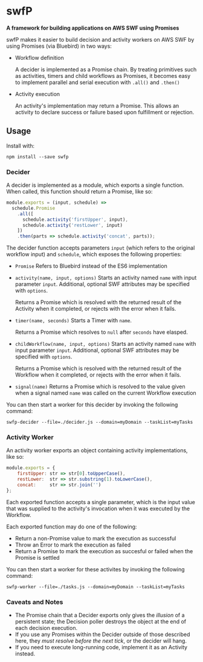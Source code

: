 # swfP

**A framework for building applications on AWS SWF using Promises**

swfP makes it easier to build decision and activity workers on AWS SWF by using
Promises (via Bluebird) in two ways:

- Workflow definition

  A decider is implemented as a Promise chain. By treating primitives such as
  activities, timers and child workflows as Promises, it becomes easy to
  implement parallel and serial execution with `.all()` and `.then()`

- Activity execution

  An activity's implementation may return a Promise. This allows an activity to
  declare success or failure based upon fulfillment or rejection.

## Usage

Install with:

```
npm install --save swfp
```

### Decider

A decider is implemented as a module, which exports a single function.
When called, this function should return a Promise, like so:

```javascript
module.exports = (input, schedule) =>
  schedule.Promise
    .all([
  	  schedule.activity('firstUpper', input),
	  schedule.activity('restLower', input)
    ])
    .then(parts => schedule.activity('concat', parts));
```

The decider function accepts parameters `input` (which refers to the
original workflow input) and `schedule`, which exposes the following
properties: 

- `Promise`
  Refers to Bluebird instead of the ES6 implementation

- `activity(name, input, options)`
  Starts an activity named `name` with input parameter `input`. Additional,
  optional SWF attributes may be specified with `options`.

  Returns a Promise which is resolved with the returned result of the Activity
  when it completed, or rejects with the error when it fails.

- `timer(name, seconds)`
  Starts a Timer with `name`.

  Returns a Promise which resolves to `null` after `seconds` have elasped.

- `childWorkflow(name, input, options)`
  Starts an activity named `name` with input parameter `input`. Additional,
  optional SWF attributes may be specified with `options`.

  Returns a Promise which is resolved with the returned result of the Workflow
  when it completed, or rejects with the error when it fails.

- `signal(name)`
  Returns a Promise which is resolved to the value given when a signal named
  `name` was called on the current Workflow execution

You can then start a worker for this decider by invoking the following command:

```
swfp-decider --file=./decider.js --domain=myDomain --taskList=myTasks
```

### Activity Worker

An activity worker exports an object containing activity implementations, like so:

```javascript
module.exports = {
	firstUpper: str => str[0].toUpperCase(),
	restLower:  str => str.substring(1).toLowerCase(),
	concat:     str => str.join('')
};
```

Each exported function accepts a single parameter, which is the input value
that was supplied to the activity's invocation when it was executed by the
Workflow.

Each exported function may do one of the following:

- Return a non-Promise value to mark the execution as successful
- Throw an Error to mark the execution as failed
- Return a Promise to mark the execution as succesful or failed when the
  Promise is settled

You can then start a worker for these activites by invoking the following command:

```
swfp-worker --file=./tasks.js --domain=myDomain --taskList=myTasks
```

### Caveats and Notes

- The Promise chain that a Decider exports only gives the *illusion* of a
  persistent state; the Decision poller destroys the object at the end of each
  decision execution.
- If you use any Promises within the Decider outside of those described here,
  they *must resolve before the next tick*, or the decider will hang.
- If you need to execute long-running code, implement it as an Activity instead.
